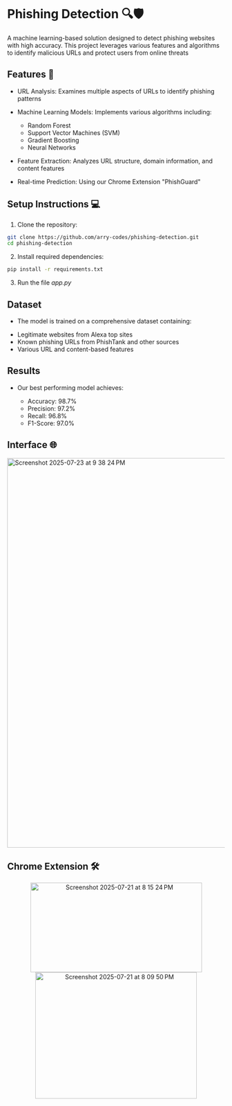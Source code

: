 
# Phishing Detection 🔍🛡️

A machine learning-based solution designed to detect phishing websites with high accuracy. This project leverages various features and algorithms to identify malicious URLs and protect users from online threats


## Features 🚀

* URL Analysis: Examines multiple aspects of URLs to identify phishing patterns

* Machine Learning Models: Implements various algorithms including:

    - Random Forest
    - Support Vector Machines (SVM)
    - Gradient Boosting
    - Neural Networks

* Feature Extraction: Analyzes URL structure, domain information, and content features

* Real-time Prediction: Using our Chrome Extension "PhishGuard"



## Setup Instructions 💻

1. Clone the repository:

```bash
git clone https://github.com/arry-codes/phishing-detection.git
cd phishing-detection
```

2. Install required dependencies:

```bash
pip install -r requirements.txt
```

3. Run the file *app.py*


## Dataset

* The model is trained on a comprehensive dataset containing:

- Legitimate websites from Alexa top sites
- Known phishing URLs from PhishTank and other sources
- Various URL and content-based features

## Results 

* Our best performing model achieves:

    - Accuracy: 98.7%
    - Precision: 97.2%
    - Recall: 96.8%
    - F1-Score: 97.0%

## Interface 🌐
<img width="1440" height="900" alt="Screenshot 2025-07-23 at 9 38 24 PM" src="https://github.com/user-attachments/assets/7992aad0-f6c0-4ecf-b261-5a82d4d2ecc5" />

## Chrome Extension 🛠️
<div align="center">
<img width="397" height="207" alt="Screenshot 2025-07-21 at 8 15 24 PM" src="https://github.com/user-attachments/assets/bab1b0b9-0e51-40a3-b52d-2e7d587e7ad3" />
<img width="374" height="292" alt="Screenshot 2025-07-21 at 8 09 50 PM" src="https://github.com/user-attachments/assets/8767839c-0ad5-4391-990a-63c967d38648" />
</div>







